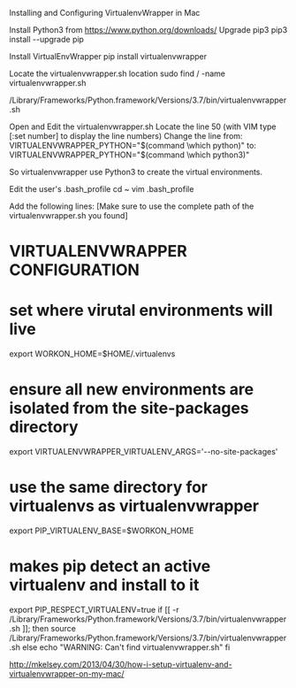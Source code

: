 Installing and Configuring VirtualenvWrapper in Mac

Install Python3 from https://www.python.org/downloads/
Upgrade pip3
pip3 install --upgrade pip

Install VirtualEnvWrapper
pip install virtualenvwrapper

Locate the virtualenvwrapper.sh location
sudo find / -name virtualenvwrapper.sh

/Library/Frameworks/Python.framework/Versions/3.7/bin/virtualenvwrapper.sh

Open and Edit the virtualenvwrapper.sh
Locate the line 50 (with VIM type [:set number] to display the line numbers)
Change the line from:
    VIRTUALENVWRAPPER_PYTHON="$(command \which python)"
to:
    VIRTUALENVWRAPPER_PYTHON="$(command \which python3)"

So virtualenvwrapper use Python3 to create the virtual environments.

Edit the user's .bash_profile 
cd ~
vim .bash_profile 

Add the following lines:
[Make sure to use the complete path of the virtualenvwrapper.sh you found]

# VIRTUALENVWRAPPER CONFIGURATION
# set where virutal environments will live
export WORKON_HOME=$HOME/.virtualenvs
# ensure all new environments are isolated from the site-packages directory
export VIRTUALENVWRAPPER_VIRTUALENV_ARGS='--no-site-packages'
# use the same directory for virtualenvs as virtualenvwrapper
export PIP_VIRTUALENV_BASE=$WORKON_HOME
# makes pip detect an active virtualenv and install to it
export PIP_RESPECT_VIRTUALENV=true
if [[ -r /Library/Frameworks/Python.framework/Versions/3.7/bin/virtualenvwrapper.sh ]]; then
    source /Library/Frameworks/Python.framework/Versions/3.7/bin/virtualenvwrapper.sh
else
    echo "WARNING: Can't find virtualenvwrapper.sh"
fi


http://mkelsey.com/2013/04/30/how-i-setup-virtualenv-and-virtualenvwrapper-on-my-mac/